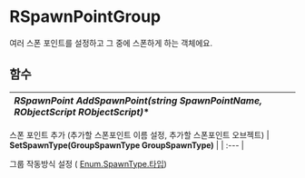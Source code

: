 # **RSpawnPointGroup**


여러 스폰 포인트를 설정하고 그 중에 스폰하게 하는 객체에요. 
## **함수**

| **RSpawnPoint AddSpawnPoint(string SpawnPointName, RObjectScript* RObjectScript)** |
| :--- |

스폰 포인트 추가 (추가할 스폰포인트 이름 설정, 추가할 스폰포인트 오브젝트) 
| **SetSpawnType(GroupSpawnType GroupSpawnType)** |
| :--- |

그룹 작동방식 설정 ( [Enum.SpawnType.타입](https://ditoland-utplus.gitbook.io/ditoland/api-reference/enums/spawntype)) 
